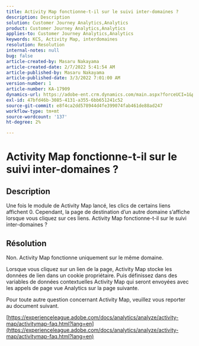 ```yaml
---
title: Activity Map fonctionne-t-il sur le suivi inter-domaines ?
description: Description
solution: Customer Journey Analytics,Analytics
product: Customer Journey Analytics,Analytics
applies-to: Customer Journey Analytics,Analytics
keywords: KCS, Activity Map, interdomaines
resolution: Resolution
internal-notes: null
bug: false
article-created-by: Masaru Nakayama
article-created-date: 2/7/2022 5:41:54 AM
article-published-by: Masaru Nakayama
article-published-date: 3/3/2022 7:01:00 AM
version-number: 1
article-number: KA-17909
dynamics-url: https://adobe-ent.crm.dynamics.com/main.aspx?forceUCI=1&pagetype=entityrecord&etn=knowledgearticle&id=a7d676a3-d887-ec11-93b0-002248083412
exl-id: 47bfd46b-3085-4131-a355-6bb651241c52
source-git-commit: e8f4ca2dd578944d4fe399074fab461de88ad247
workflow-type: tm+mt
source-wordcount: '137'
ht-degree: 2%

---
```


# Activity Map fonctionne-t-il sur le suivi inter-domaines ?

## Description

Une fois le module de Activity Map lancé, les clics de certains liens affichent 0. Cependant, la page de destination d’un autre domaine s’affiche lorsque vous cliquez sur ces liens. Activity Map fonctionne-t-il sur le suivi inter-domaines ?

## Résolution


Non. Activity Map fonctionne uniquement sur le même domaine.

Lorsque vous cliquez sur un lien de la page, Activity Map stocke les données de lien dans un cookie propriétaire. Puis définissez dans des variables de données contextuelles Activity Map qui seront envoyées avec les appels de page vue Analytics sur la page suivante.

Pour toute autre question concernant Activity Map, veuillez vous reporter au document suivant.

[https://experienceleague.adobe.com/docs/analytics/analyze/activity-map/activitymap-faq.html?lang=en](https://experienceleague.adobe.com/docs/analytics/analyze/activity-map/activitymap-faq.html?lang=en)
